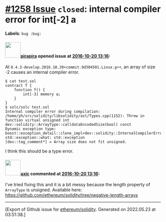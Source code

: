 # [\#1258 Issue](https://github.com/ethereum/solidity/issues/1258) `closed`: internal compiler error for int[-2] a
**Labels**: `bug :bug:`


#### <img src="https://avatars.githubusercontent.com/u/44281?u=19789513178700ad73a6cf535a40fbbfdc1ad615&v=4" width="50">[pirapira](https://github.com/pirapira) opened issue at [2016-10-20 13:16](https://github.com/ethereum/solidity/issues/1258):

At `0.4.3-develop.2016.10.20+commit.9d304501.Linux.g++`, an array of size -2 causes an internal compiler error.

```
$ cat test.sol 
contract T {
    function f() {
        int[-3] memory a;
    }
}
$ solc/solc test.sol 
Internal compiler error during compilation:
/home/yh/src/solidity/libsolidity/ast/Types.cpp(1152): Throw in function virtual unsigned int dev::solidity::ArrayType::calldataEncodedSize(bool) const
Dynamic exception type: boost::exception_detail::clone_impl<dev::solidity::InternalCompilerError>
std::exception::what: std::exception
[dev::tag_comment*] = Array size does not fit unsigned.
```

I think this should be a type error.


#### <img src="https://avatars.githubusercontent.com/u/20340?v=4" width="50">[axic](https://github.com/axic) commented at [2016-10-20 13:16](https://github.com/ethereum/solidity/issues/1258#issuecomment-275066428):

I've tried fixing this and it is a bit messy because the length property of `ArrayType` is unsigned. Available here: https://github.com/ethereum/solidity/tree/negative-length-arrays


-------------------------------------------------------------------------------



[Export of Github issue for [ethereum/solidity](https://github.com/ethereum/solidity). Generated on 2022.05.23 at 03:51:38.]
